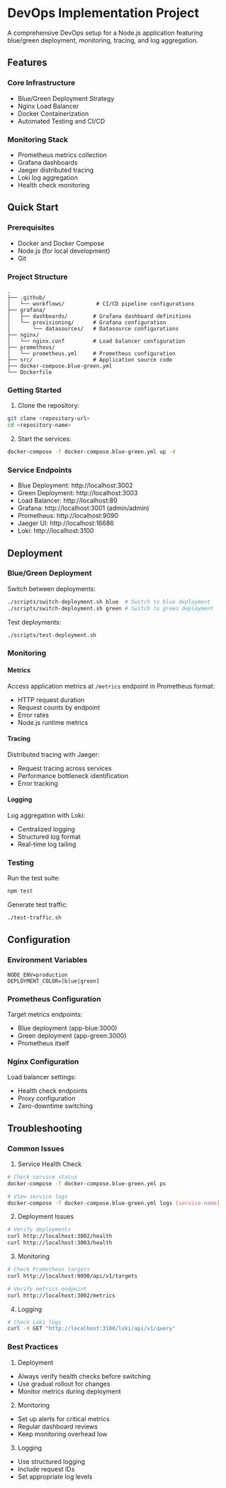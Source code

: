 # DevOps Implementation Project

A comprehensive DevOps setup for a Node.js application featuring blue/green deployment, monitoring, tracing, and log aggregation.

## Features

### Core Infrastructure
- Blue/Green Deployment Strategy
- Nginx Load Balancer
- Docker Containerization
- Automated Testing and CI/CD

### Monitoring Stack
- Prometheus metrics collection
- Grafana dashboards
- Jaeger distributed tracing
- Loki log aggregation
- Health check monitoring

## Quick Start

### Prerequisites
- Docker and Docker Compose
- Node.js (for local development)
- Git

### Project Structure
```
.
├── .github/
│   └── workflows/          # CI/CD pipeline configurations
├── grafana/
│   ├── dashboards/        # Grafana dashboard definitions
│   └── provisioning/      # Grafana configuration
│       └── datasources/   # Datasource configurations
├── nginx/
│   └── nginx.conf         # Load balancer configuration
├── prometheus/
│   └── prometheus.yml     # Prometheus configuration
├── src/                   # Application source code
├── docker-compose.blue-green.yml
└── Dockerfile
```

### Getting Started

1. Clone the repository:
```bash
git clone <repository-url>
cd <repository-name>
```

2. Start the services:
```bash
docker-compose -f docker-compose.blue-green.yml up -d
```

### Service Endpoints

- Blue Deployment: http://localhost:3002
- Green Deployment: http://localhost:3003
- Load Balancer: http://localhost:80
- Grafana: http://localhost:3001 (admin/admin)
- Prometheus: http://localhost:9090
- Jaeger UI: http://localhost:16686
- Loki: http://localhost:3100

## Deployment

### Blue/Green Deployment

Switch between deployments:
```bash
./scripts/switch-deployment.sh blue  # Switch to blue deployment
./scripts/switch-deployment.sh green # Switch to green deployment
```

Test deployments:
```bash
./scripts/test-deployment.sh
```

### Monitoring

#### Metrics
Access application metrics at `/metrics` endpoint in Prometheus format:
- HTTP request duration
- Request counts by endpoint
- Error rates
- Node.js runtime metrics

#### Tracing
Distributed tracing with Jaeger:
- Request tracing across services
- Performance bottleneck identification
- Error tracking

#### Logging
Log aggregation with Loki:
- Centralized logging
- Structured log format
- Real-time log tailing

### Testing

Run the test suite:
```bash
npm test
```

Generate test traffic:
```bash
./test-traffic.sh
```

## Configuration

### Environment Variables
```
NODE_ENV=production
DEPLOYMENT_COLOR=[blue|green]
```

### Prometheus Configuration
Target metrics endpoints:
- Blue deployment (app-blue:3000)
- Green deployment (app-green:3000)
- Prometheus itself

### Nginx Configuration
Load balancer settings:
- Health check endpoints
- Proxy configuration
- Zero-downtime switching

## Troubleshooting

### Common Issues

1. Service Health Check
```bash
# Check service status
docker-compose -f docker-compose.blue-green.yml ps

# View service logs
docker-compose -f docker-compose.blue-green.yml logs [service-name]
```

2. Deployment Issues
```bash
# Verify deployments
curl http://localhost:3002/health
curl http://localhost:3003/health
```

3. Monitoring
```bash
# Check Prometheus targets
curl http://localhost:9090/api/v1/targets

# Verify metrics endpoint
curl http://localhost:3002/metrics
```

4. Logging
```bash
# Check Loki logs
curl -X GET "http://localhost:3100/loki/api/v1/query" 
```

### Best Practices

1. Deployment
- Always verify health checks before switching
- Use gradual rollout for changes
- Monitor metrics during deployment

2. Monitoring
- Set up alerts for critical metrics
- Regular dashboard reviews
- Keep monitoring overhead low

3. Logging
- Use structured logging
- Include request IDs
- Set appropriate log levels

